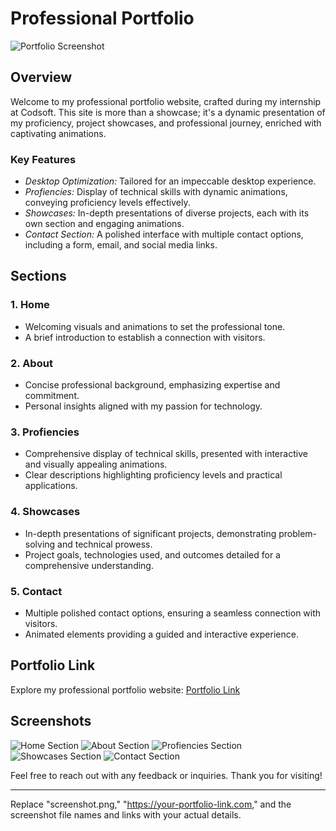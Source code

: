 # Professional Portfolio

![Portfolio Screenshot](screenshot.png)

## Overview
Welcome to my professional portfolio website, crafted during my internship at Codsoft. This site is more than a showcase; it's a dynamic presentation of my proficiency, project showcases, and professional journey, enriched with captivating animations.

### Key Features
- *Desktop Optimization:* Tailored for an impeccable desktop experience.
- *Profiencies:* Display of technical skills with dynamic animations, conveying proficiency levels effectively.
- *Showcases:* In-depth presentations of diverse projects, each with its own section and engaging animations.
- *Contact Section:* A polished interface with multiple contact options, including a form, email, and social media links.

## Sections

### 1. Home
- Welcoming visuals and animations to set the professional tone.
- A brief introduction to establish a connection with visitors.

### 2. About
- Concise professional background, emphasizing expertise and commitment.
- Personal insights aligned with my passion for technology.

### 3. Profiencies
- Comprehensive display of technical skills, presented with interactive and visually appealing animations.
- Clear descriptions highlighting proficiency levels and practical applications.

### 4. Showcases
- In-depth presentations of significant projects, demonstrating problem-solving and technical prowess.
- Project goals, technologies used, and outcomes detailed for a comprehensive understanding.

### 5. Contact
- Multiple polished contact options, ensuring a seamless connection with visitors.
- Animated elements providing a guided and interactive experience.

## Portfolio Link
Explore my professional portfolio website: [Portfolio Link](https://your-portfolio-link.com)

## Screenshots
![Home Section](screenshots/home.png)
![About Section](screenshots/about.png)
![Profiencies Section](screenshots/profiencies.png)
![Showcases Section](screenshots/showcases.png)
![Contact Section](screenshots/contact.png)

Feel free to reach out with any feedback or inquiries. Thank you for visiting!

---

Replace "screenshot.png," "https://your-portfolio-link.com," and the screenshot file names and links with your actual details.
